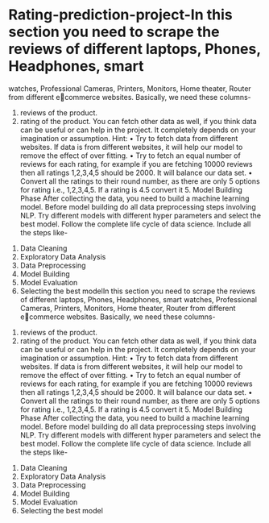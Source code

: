 # Rating-prediction-project-In this section you need to scrape the reviews of different laptops, Phones, Headphones, smart 
watches, Professional Cameras, Printers, Monitors, Home theater, Router from different ecommerce websites.
Basically, we need these columns-
1) reviews of the product.
2) rating of the product.
You can fetch other data as well, if you think data can be useful or can help in the project. It 
completely depends on your imagination or assumption.
Hint:
• Try to fetch data from different websites. If data is from different websites, it will help our 
model to remove the effect of over fitting.
• Try to fetch an equal number of reviews for each rating, for example if you are fetching
10000 reviews then all ratings 1,2,3,4,5 should be 2000. It will balance our data set.
• Convert all the ratings to their round number, as there are only 5 options for rating i.e., 
1,2,3,4,5. If a rating is 4.5 convert it 5.
Model Building Phase
After collecting the data, you need to build a machine learning model. Before model building do 
all data preprocessing steps involving NLP. Try different models with different hyper parameters 
and select the best model.
Follow the complete life cycle of data science. Include all the steps like-
1. Data Cleaning
2. Exploratory Data Analysis
3. Data Preprocessing
4. Model Building
5. Model Evaluation
6. Selecting the best modelIn this section you need to scrape the reviews of different laptops, Phones, Headphones, smart 
watches, Professional Cameras, Printers, Monitors, Home theater, Router from different ecommerce websites.
Basically, we need these columns-
1) reviews of the product.
2) rating of the product.
You can fetch other data as well, if you think data can be useful or can help in the project. It 
completely depends on your imagination or assumption.
Hint:
• Try to fetch data from different websites. If data is from different websites, it will help our 
model to remove the effect of over fitting.
• Try to fetch an equal number of reviews for each rating, for example if you are fetching
10000 reviews then all ratings 1,2,3,4,5 should be 2000. It will balance our data set.
• Convert all the ratings to their round number, as there are only 5 options for rating i.e., 
1,2,3,4,5. If a rating is 4.5 convert it 5.
Model Building Phase
After collecting the data, you need to build a machine learning model. Before model building do 
all data preprocessing steps involving NLP. Try different models with different hyper parameters 
and select the best model.
Follow the complete life cycle of data science. Include all the steps like-
1. Data Cleaning
2. Exploratory Data Analysis
3. Data Preprocessing
4. Model Building
5. Model Evaluation
6. Selecting the best model
